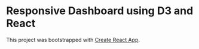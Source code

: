 # Responsive Dashboard using D3 and React

This project was bootstrapped with [Create React App](https://github.com/facebook/create-react-app).

